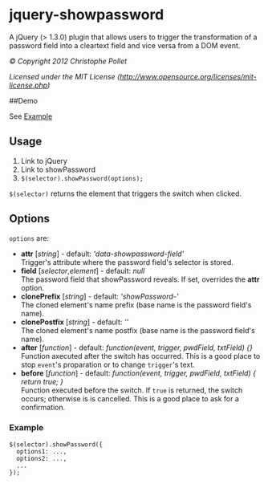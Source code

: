 # jquery-showpassword

A jQuery (> 1.3.0) plugin that allows users to trigger the transformation of a password field into a cleartext field and vice versa from a DOM event.

_&copy; Copyright 2012 Christophe Pollet_

_Licensed under the MIT License (http://www.opensource.org/licenses/mit-license.php)_

##Demo

See <a href="http://christophe.pollet.ch/projects/jquery-showpassword/src/example.html">Example</a>

## Usage

1. Link to jQuery
2. Link to showPassword
3. ```$(selector).showPassword(options);```

```$(selector)``` returns the element that triggers the switch when clicked.

## Options
```options``` are:

* **attr** [_string_] - default: _'data-showpassword-field'_<br>
Trigger's attribute where the password field's selector is stored.
* **field** [_selector_,_element_] - default: _null_<br>
The password field that showPassword reveals. If set, overrides the **attr** option.
* **clonePrefix** [_string_] - default: _'showPassword-'_<br>
The cloned element's name prefix (base name is the password field's name).
* **clonePostfix** [_string_] - default: _''_<br>
The cloned element's name postfix (base name is the password field's name).
* **after** [_function_] - default: _function(event, trigger, pwdField, txtField) {}_<br>
Function axecuted after the switch has occurred. This is a good place to stop ```event```'s proparation or to change ```trigger```'s text.
* **before** [_function_] - default: _function(event, trigger, pwdField, txtField) { return true; }_<br>
Function executed before the switch. If ```true``` is returned, the switch occurs; otherwise is is cancelled. This is a good place to ask for a confirmation.

### Example

    $(selector).showPassword({
      options1: ...,
      options2: ...,
      ...
    });


